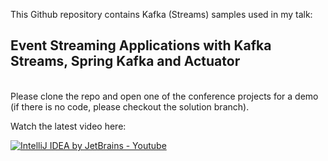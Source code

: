 This Github repository contains Kafka (Streams) samples used in my talk:
## Event Streaming Applications with Kafka Streams, Spring Kafka and Actuator
 <br>
Please clone the repo and open one of the conference projects for a demo (if there is no code, please checkout the solution branch).

Watch the latest video here:

[![IntelliJ IDEA by JetBrains - Youtube](https://pbs.twimg.com/media/FVtL6khWIAMuiMR?format=jpg&name=medium)](https://www.youtube.com/watch?v=HlNUUtU_AsM[img.png](img.png))